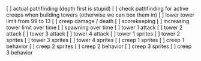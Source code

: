 [ ] actual pathfinding (depth first is stupid)
[ ] check pathfinding for active creeps when building towers (otherwise we can box them in)
[ ] lower tower limit from 99 to 13
[ ] creep damage / death
[ ] scorekeeping
[ ] increasing tower limit over time
[ ] spawning over time
[ ] tower 1 attack
[ ] tower 2 attack
[ ] tower 3 attack
[ ] tower 4 attack
[ ] tower 1 sprites
[ ] tower 2 sprites
[ ] tower 3 sprites
[ ] tower 4 sprites
[ ] creep 1 sprites
[ ] creep 1 behavior
[ ] creep 2 sprites
[ ] creep 2 behavior
[ ] creep 3 sprites
[ ] creep 3 behavior
